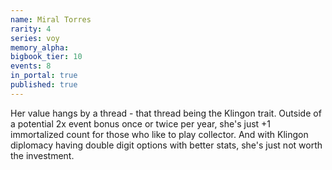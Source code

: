 ```yaml
---
name: Miral Torres
rarity: 4
series: voy
memory_alpha:
bigbook_tier: 10
events: 8
in_portal: true
published: true
---
```


Her value hangs by a thread - that thread being the Klingon trait. Outside of a potential 2x event bonus once or twice per year, she's just +1 immortalized count for those who like to play collector. And with Klingon diplomacy having double digit options with better stats, she's just not worth the investment.
